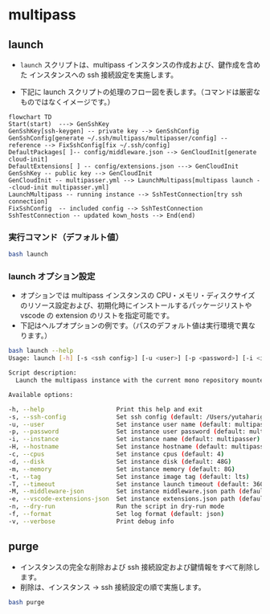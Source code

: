 # multipass

## launch

- `launch` スクリプトは、multipass インスタンスの作成および、鍵作成を含めた インスタンスへの ssh 接続設定を実施します。

- 下記に launch スクリプトの処理のフロー図を表します。（コマンドは厳密なものではなくイメージです。）

```mermaid
flowchart TD
Start(start)  ---> GenSshKey
GenSshKey[ssh-keygen] -- private key --> GenSshConfig
GenSshConfig[generate ~/.ssh/multipass/multipasser/config] -- reference --> FixSshConfig[fix ~/.ssh/config]
DefaultPackages[ ]-- config/middleware.json --> GenCloudInit[generate cloud-init]
DefaultExtensions[ ] -- config/extensions.json ---> GenCloudInit
GenSshKey -- public key --> GenCloudInit
GenCloudInit -- multipasser.yml --> LaunchMultipass[multipass launch --cloud-init multipasser.yml]
LaunchMultipass -- running instance --> SshTestConnection[try ssh connection]
FixSshConfig  -- included config --> SshTestConnection
SshTestConnection -- updated kown_hosts --> End(end)
```

### 実行コマンド（デフォルト値）

```sh
bash launch
```

### launch オプション設定

- オプションでは multipass インスタンスの CPU・メモリ・ディスクサイズのリソース設定および、初期化時にインストールするパッケージリストや vscode の extension のリストを指定可能です。
- 下記はヘルプオプションの例です。（パスのデフォルト値は実行環境で異なります。）

```sh
bash launch --help
Usage: launch [-h] [-s <ssh config>] [-u <user>] [-p <password>] [-i <instance name>] [-H <hostname>] [-c <cpus>] [-d <disk>] [-m <memory>] [-t <tag>] [-T <timeout>] [-M <middleware-json>] [-e <vscode-extensions-json>] [-n] [-f <log-format>] [-v]

Script description:
  Launch the multipass instance with the current mono repository mounted.

Available options:

-h, --help                    Print this help and exit
-s, --ssh-config              Set ssh config (default: /Users/yutaharigae/.ssh/config)
-u, --user                    Set instance user name (default: multipasser)
-p, --password                Set instance user password (default: multipasser)
-i, --instance                Set instance name (default: multipasser)
-H, --hostname                Set instance hostname (default: multipasser)
-c, --cpus                    Set instance cpus (default: 4)
-d, --disk                    Set instance disk (default: 48G)
-m, --memory                  Set instance memory (default: 8G)
-t, --tag                     Set instance image tag (default: lts)
-T, --timeout                 Set instance launch timeout (default: 3600)
-M, --middleware-json         Set instance middleware.json path (default: /Users/yutaharigae/Desktop/workspace/numagotatu/multipasser/multipass/config/middleware.json)
-e, --vscode-extensions-json  Set instance extensions.json path (default: /Users/yutaharigae/Desktop/workspace/numagotatu/multipasser/multipass/config/extensions.json)
-n, --dry-run                 Run the script in dry-run mode
-f, --format                  Set log format (default: json)
-v, --verbose                 Print debug info
```

## purge

- インスタンスの完全な削除および ssh 接続設定および鍵情報をすべて削除します。
- 削除は、インスタンス -> ssh 接続設定の順で実施します。

```sh
bash purge
```
